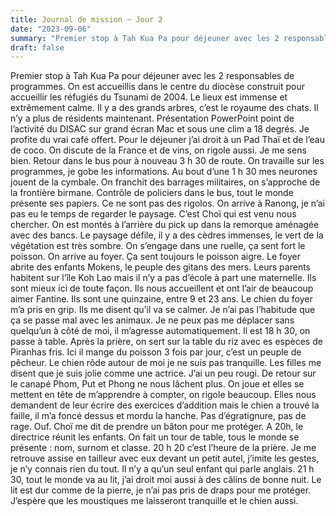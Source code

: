 ```yaml
---
title: Journal de mission ~ Jour 2
date: "2023-09-06"
summary: "Premier stop à Tah Kua Pa pour déjeuner avec les 2 responsables de programmes. On est accueillis dans le centre du diocèse construit pour accueillir les réfugiés du Tsunami de 2004"
draft: false
---
```


Premier stop à Tah Kua Pa pour déjeuner avec les 2 responsables de programmes. On est accueillis dans le centre du diocèse construit pour accueillir les réfugiés du Tsunami de 2004. Le lieux est immense et extrêmement calme. Il y a des grands arbres, c’est le royaume des chats. Il n’y a plus de résidents maintenant. 
Présentation PowerPoint point de l’activité du DISAC sur grand écran Mac et sous une clim a 18 degrés. Je profite du vrai café offert. 
Pour le déjeuner j’ai droit à un Pad Thaï et de l’eau de coco. On discute de la France et de vins, on rigole aussi. Je me sens bien. 
Retour dans le bus pour à nouveau 3 h 30 de route. On travaille sur les programmes, je gobe les informations. Au bout d’une 1 h 30 mes neurones jouent de la cymbale. 
On franchit des barrages militaires, on s’approche de la frontière birmane. Contrôle de policiers dans le bus, tout le monde présente ses papiers. Ce ne sont pas des rigolos. 
On arrive à Ranong, je n’ai pas eu le temps de regarder le paysage. 
C’est Choï qui est venu nous chercher. On est montés à l’arrière du pick up dans la remorque aménagée avec des bancs. Le paysage défile, il y a des cèdres immenses, le vert de la végétation est très sombre. On s’engage dans une ruelle, ça sent fort le poisson. 
On arrive au foyer. Ça sent toujours le poisson aigre. Le foyer abrite des enfants Mokens, le peuple des gitans des mers. Leurs parents habitent sur l’île Koh Lao mais il n’y a pas d’école à part une maternelle. Ils sont mieux ici de toute façon. Ils nous accueillent et ont l’air de beaucoup aimer Fantine. Ils sont une quinzaine, entre 9 et 23 ans.
Le chien du foyer m’a pris en grip. Ils me disent qu’il va se calmer. Je n’ai pas l’habitude que ça se passe mal avec les animaux. Je ne peux pas me déplacer sans quelqu’un à côté de moi, il m’agresse automatiquement.
Il est 18 h 30, on passe à table. Après la prière, on sert sur la table du riz avec es espèces de Piranhas fris. Ici il mange du poisson 3 fois par jour, c’est un peuple de pêcheur. 
Le chien rôde autour de moi je ne suis pas tranquille. Les filles me disent que je suis jolie comme une actrice. J’ai un peu rougi. 
De retour sur le canapé Phom, Put et Phong ne nous lâchent plus. On joue et elles se mettent en tête de m’apprendre à compter, on rigole beaucoup.  Elles nous demandent de leur écrire des exercices d’addition mais le chien a trouvé la faille, il m’a foncé dessus et mordu la hanche. Pas d’égratignure, pas de rage. Ouf. Choï me dit de prendre un bâton pour me protéger.
A 20h, le directrice réunit les enfants. On fait un tour de table, tous le monde se présente : nom, surnom et classe. 
20 h 20 c’est l’heure de la prière.  Je me retrouve assise en tailleur avec eux devant un petit autel, j’imite les gestes, je n’y connais rien du tout. Il n’y a qu’un seul enfant qui parle anglais. 
21 h 30, tout le monde va au lit, j’ai droit moi aussi à des câlins de bonne nuit. Le lit est dur comme de la pierre, je n’ai pas pris de draps pour me protéger. J’espère que les moustiques me laisseront tranquille et le chien aussi.
